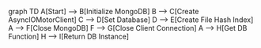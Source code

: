 graph TD
    A[Start] --> B[Initialize MongoDB]
    B --> C[Create AsyncIOMotorClient]
    C --> D[Set Database]
    D --> E[Create File Hash Index]
    A --> F[Close MongoDB]
    F --> G[Close Client Connection]
    A --> H[Get DB Function]
    H --> I[Return DB Instance]
